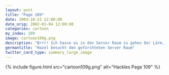 ```yaml
---
layout: post
title: "Page 109"
date: 2003-10-21 12:00:00
date_orig: 2002-01-04 12:00:00
categories: cartoon
my_index: 109
image: cartoon109g.png
description: "Brrr! Ich hasse es in den Server Raum zu gehen Der Lärm, die kalte Luft Wer kann es nur in dieser rauen Umgebung aushalten Peter Percy Hazel"
germantitle: "Hazel besucht den gefürchteten Server Raum"
twitter_card_type: summary_large_image
---
```


{% include figure.html src="cartoon109g.png" alt="Hackles Page 109"  %}
